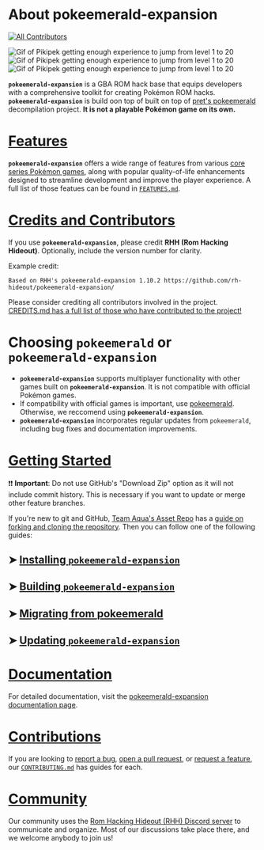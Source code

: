 # About pokeemerald-expansion
<!-- ALL-CONTRIBUTORS-BADGE:START - Do not remove or modify this section -->
[![All Contributors](https://img.shields.io/badge/all_contributors-57-orange.svg?style=flat-square)](#contributors-)
<!-- ALL-CONTRIBUTORS-BADGE:END -->

![Gif of Pikipek getting enough experience to jump from level 1 to 20](https://files.catbox.moe/k32wui.gif)
![Gif of Pikipek getting enough experience to jump from level 1 to 20](https://files.catbox.moe/k32wui.gif)
![Gif of Pikipek getting enough experience to jump from level 1 to 20](https://files.catbox.moe/k32wui.gif)

**`pokeemerald-expansion`** is a GBA ROM hack base that equips developers with a comprehensive toolkit for creating Pokémon ROM hacks. **`pokeemerald-expansion`** is build oon top of built on top of [pret's pokeemerald](https://github.com/pret/pokeemerald) decompilation project. **It is not a playable Pokémon game on its own.** 

# [Features](FEATURES.md)

**`pokeemerald-expansion`** offers a wide range of features from various [core series Pokémon games](https://bulbapedia.bulbagarden.net/wiki/Core_series), along with popular quality-of-life enhancements designed to streamline development and improve the player experience. A full list of those featues can be found in [`FEATURES.md`](FEATURES.md).

# [Credits and Contributors](CREDITS.md)

If you use **`pokeemerald-expansion`**, please credit **RHH (Rom Hacking Hideout)**. Optionally, include the version number for clarity.

Example credit:

```
Based on RHH's pokeemerald-expansion 1.10.2 https://github.com/rh-hideout/pokeemerald-expansion/
```

Please consider crediting all contributors involved in the project. [CREDITS.md has a full list of those who have contributed to the project!](CREDITS.md) 

# Choosing `pokeemerald` or **`pokeemerald-expansion`**

- **`pokeemerald-expansion`** supports multiplayer functionality with other games built on **`pokeemerald-expansion`**. It is not compatible with official Pokémon games.
- If compatibility with official games is important, use [pokeemerald](https://github.com/pret/pokeemerald). Otherwise, we reccomend using **`pokeemerald-expansion`**.
- **`pokeemerald-expansion`** incorporates regular updates from `pokeemerald`, including bug fixes and documentation improvements.

# [Getting Started](INSTALL.md)

❗❗ **Important**: Do not use GitHub's "Download Zip" option as it will not include commit history. This is necessary if you want to update or merge other feature branches. 

If you're new to git and GitHub, [Team Aqua's Asset Repo](https://github.com/Pawkkie/Team-Aquas-Asset-Repo/) has a [guide on forking and cloning the repository](https://github.com/Pawkkie/Team-Aquas-Asset-Repo/wiki/The-Basics-of-GitHub). Then you can follow one of the following guides:

## ➤ [Installing **`pokeemerald-expansion`**](INSTALL.md)
## ➤ [Building **`pokeemerald-expansion`**](INSTALL.md#Building-pokeemerald-expansion)
## ➤ [Migrating from **pokeemerald**](INSTALL.md#Migrating-from-pokeemerald)
## ➤ [Updating **`pokeemerald-expansion`**](INSTALL.md#Updating-pokeemerald-expansion)

# [Documentation](https://rh-hideout.github.io/pokeemerald-expansion/)

For detailed documentation, visit the [pokeemerald-expansion documentation page](https://rh-hideout.github.io/pokeemerald-expansion/).

# [Contributions](CONTRIBUTING.md)
If you are looking to [report a bug](CONTRIBUTING.md#Bug-Report), [open a pull request](CONTRIBUTING.md#Pull-Requests), or [request a feature](CONTRIBUTING.md#Feature-Request), our [`CONTRIBUTING.md`](CONTRIBUTING.md) has guides for each.

# [Community](https://discord.gg/6CzjAG6GZk)
Our community uses the [Rom Hacking Hideout (RHH) Discord server](https://discord.gg/6CzjAG6GZk) to communicate and organize. Most of our discussions take place there, and we welcome anybody to join us!

<!--- [here](https://github.com/rh-hideout/pokeemerald-expansion/wiki/Credits). --->

